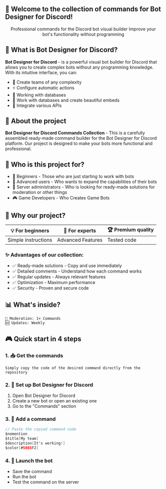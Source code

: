 ## 🎉 Welcome to the collection of commands for Bot Designer for Discord!

<div align="center">

Professional commands for the Discord bot visual builder
Improve your bot's functionality without programming

</div>


## 🤔 What is Bot Designer for Discord?

**Bot Designer for Discord** - is a powerful visual bot builder for Discord that allows you to create complex bots without any programming knowledge. With its intuitive interface, you can:

- 🎯 Create teams of any complexity
- ⚡ Configure automatic actions
- 🔄 Working with databases
- 🎨 Work with databases and create beautiful embeds
- 🤖 Integrate various APIs

## 🌟 About the project
**Bot Designer for Discord Commands Collection** - This is a carefully assembled ready-made command builder for the Bot Designer for Discord platform. Our project is designed to make your bots more functional and professional.

## 🎯 Who is this project for?

- 👶 Beginners - Those who are just starting to work with bots
- 🚀 Advanced users - Who wants to expand the capabilities of their bots
- 👑 Server administrators - Who is looking for ready-made solutions for moderation or other things
- 🎮 Game Developers - Who Creates Game Bots

## 🚀 Why our project?
<div align="center">
  
| 💡 For beginners	| 🔧 For experts | 🏆 Premium quality |
| ------------- | ------------- | ------------- |
| Simple instructions | Advanced Features | Tested code |
</div>

### ✨ Advantages of our collection:
- ✅ Ready-made solutions - Copy and use immediately
- ✅ Detailed comments - Understand how each command works
- ✅ Regular updates - Always relevant features
- ✅ Optimization - Maximum performance
- ✅ Security - Proven and secure code

## 📊 What's inside?
```
🎯 Moderation: 1+ Commands
🆕 Updates: Weekly
```
## 🎮 Quick start in 4 steps
### **1. 📥 Get the commands**
`Simply copy the code of the desired command directly from the repository`

### **2. 🔧 Set up Bot Designer for Discord**
1. Open Bot Designer for Discord
2. Create a new bot or open an existing one
3. Go to the "Commands" section

### **3. 📝 Add a command**
```swift
// Paste the copied command code
$nomention
$title[My team]
$description[It's working!]
$color[#5865F2]
```

### **4. 🚀 Launch the bot**
- Save the command
- Run the bot
- Test the command on the server
